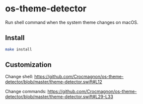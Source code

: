 # os-theme-detector

Run shell command when the system theme changes on macOS.

## Install

```bash
make install
```

## Customization

Change shell:
https://github.com/Crocmagnon/os-theme-detector/blob/master/theme-detector.swift#L12

Change commands:
https://github.com/Crocmagnon/os-theme-detector/blob/master/theme-detector.swift#L29-L33

